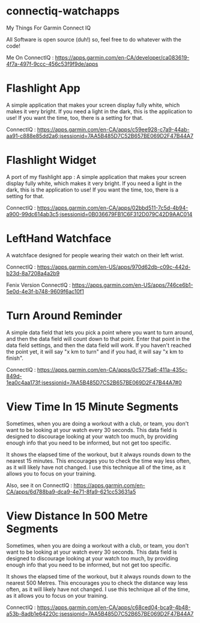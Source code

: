 # connectiq-watchapps

My Things For Garmin Connect IQ

All Software is open source (duh!) so, feel free to do whatever with the code!

Me On ConnectIQ : https://apps.garmin.com/en-CA/developer/ca083619-4f7a-497f-9ccc-456c53f9f9de/apps


# Flashlight App


A simple application that makes your screen display fully white, which makes it very bright. If you need a light in the dark, this is the application to use! If you want the time, too, there is a setting for that. 

ConnectIQ : https://apps.garmin.com/en-CA/apps/c59ee928-c7a9-44ab-aa91-c888e85dd2a6;jsessionid=7AA5B485D7C52B657BE069D2F47B44A7

# Flashlight Widget

A port of my flashlight app : A simple application that makes your screen display fully white, which makes it very bright. If you need a light in the dark, this is the application to use! If you want the time, too, there is a setting for that. 


ConnectIQ : https://apps.garmin.com/en-CA/apps/02bbd511-7c5d-4b94-a900-99dc614ab3c5;jsessionid=0B036679FB1C6F312D079C42D9AAC014

# LeftHand Watchface

A watchface designed for people wearing their watch on their left wrist.


ConnectIQ : https://apps.garmin.com/en-US/apps/970d62db-c09c-442d-b23d-8a7208a4a2b9

Fenix Version ConnectIQ : https://apps.garmin.com/en-US/apps/746ce6b1-5e0d-4e3f-b748-9609f6ac10f1

# Turn Around Reminder


A simple data field that lets you pick a point where you want to turn around, and then the data field will count down to that point. Enter that point in the data field settings, and then the data field will work. If you haven't reached the point yet, it will say "x km to turn" and if you had, it will say "x km to finish".


ConnectIQ : https://apps.garmin.com/en-CA/apps/0c5775a6-411a-435c-849d-1ea0c4aa173f;jsessionid=7AA5B485D7C52B657BE069D2F47B44A7#0


# View Time In 15 Minute Segments

Sometimes, when you are doing a workout with a club, or team, you don't want to be looking at your watch every 30 seconds. This data field is designed to discourage looking at your watch too much, by providing enough info that you need to be informed, but not get too specific.

It shows the elapsed time of the workout, but it always rounds down to the nearest 15 minutes. This encourages you to check the time way less often, as it will likely have not changed. I use this technique all of the time, as it allows you to focus on your training. 

Also, see it on ConnectIQ : https://apps.garmin.com/en-CA/apps/6d788ba9-dca9-4e71-8fa9-621cc53631a5

# View Distance In 500 Metre Segments


Sometimes, when you are doing a workout with a club, or team, you don't want to be looking at your watch every 30 seconds. This data field is designed to discourage looking at your watch too much, by providing enough info that you need to be informed, but not get too specific.

It shows the elapsed time of the workout, but it always rounds down to the nearest 500 Metres. This encourages you to check the distance way less often, as it will likely have not changed. I use this technique all of the time, as it allows you to focus on your training. 

ConnectIQ : https://apps.garmin.com/en-CA/apps/c68ced04-bca9-4b48-a53b-8adb1e64220c;jsessionid=7AA5B485D7C52B657BE069D2F47B44A7
